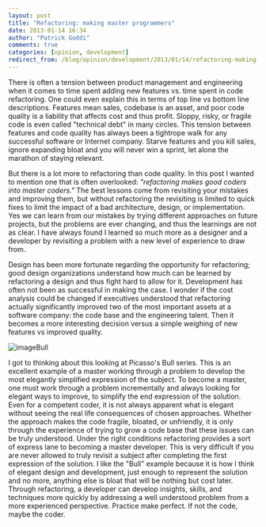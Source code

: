 ```yaml
---
layout: post
title: "Refactoring: making master programmers"
date: 2013-01-14 16:34
author: "Patrick Goddi"
comments: true
categories: [opinion, development]
redirect_from: /blog/opinion/development/2013/01/14/refactoring-making-master-programmers
---
```

There is often a tension between product management and engineering when it comes to time spent adding new features vs. time spent in code refactoring.  One could even explain this in terms of top line vs bottom line descriptions. Features mean sales, codebase is an asset, and poor code quality is a liability that affects cost and thus profit. Sloppy, risky, or fragile code is even called "technical debt" in many circles. This tension between features and code quality has always been a tightrope walk for any successful software or Internet company. Starve features and you kill sales, ignore expanding bloat and you will never win a sprint, let alone the marathon of staying relevant.

But there is a lot more to refactoring than code quality. In this post I wanted to mention one that is often overlooked: _"refactoring makes good coders into master coders."_  The best lessons come from revisiting your mistakes and improving them, but without refactoring the revisiting is limited to quick fixes to limit the impact of a bad architecture, design, or implementation. Yes we can learn from our mistakes by trying different approaches on future projects, but the problems are ever changing, and thus the learnings are not as clear. I have always found I learned so much more as a designer and a developer by revisiting a problem with a new level of experience to draw from.

Design has been more fortunate regarding the opportunity for refactoring; good design organizations understand how much can be learned by refactoring a design and thus fight hard to allow for it. Development has often not been as successful in making the case. I wonder if the cost analysis could be changed if executives understood that refactoring actually significantly improved two of the most important assets at a software company: the code base and the engineering talent. Then it becomes a more interesting decision versus a simple weighing of new features vs improved quality.  

<img src="http://media.tumblr.com/7095223771e3c38939367f18458726e1/tumblr_inline_mgmwbwyolq1qz562v.jpg" alt="image" />Bull

I got to thinking about this looking at Picasso's Bull series.  This is an excellent example of a master working through a problem to develop the most elegantly simplified expression of the subject. To become a master, one must work through a problem incrementally and always looking for elegant ways to improve, to simplify the end expression of the solution. Even for a competent coder, it is not always apparent what is elegant without seeing the real life consequences of chosen approaches. Whether the approach makes the code fragile, bloated, or unfriendly, it is only through the experience of trying to grow a code base that these issues can be truly understood. Under the right conditions refactoring provides a sort of express lane  to becoming a master developer. This is very difficult if you are never allowed to truly revisit a subject after completing the first expression of the solution. I like the "Bull" example because it is how I think of elegant design and development, just enough to represent the solution and no more, anything else is bloat that will be nothing but cost later. Through refactoring, a developer can develop insights, skills, and techniques more quickly by addressing a well understood problem from a more experienced perspective.  Practice make perfect. If not the code, maybe the coder.